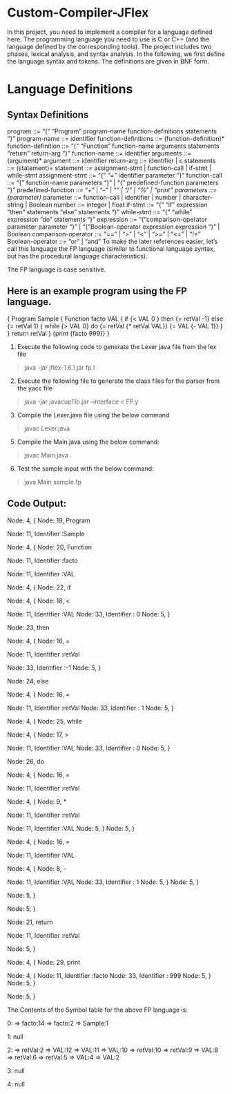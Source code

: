 # Custom-Compiler-JFlex

In this project, you need to implement a compiler for a language defined here. The programming language you need to use is C or C++ (and the language defined by the corresponding tools).
The project includes two phases, lexical analysis, and syntax analysis. In the following, we first define the language syntax and tokens. The definitions are given in BNF form.

# Language Definitions

## Syntax Definitions
program ::= “{” “Program” program-name function-definitions statements “}”
program-name ::= identifier
function-definitions ::= (function-definition)*
function-definition ::=
“{” “Function” function-name arguments statements “return” return-arg “}”
function-name ::= identifier
arguments ::= (argument)*
argument ::= identifier
return-arg ::= identifier | ε
statements ::= (statement)+
statement ::= assignment-stmt | function-call | if-stmt | while-stmt
assignment-stmt ::= “{” “=” identifier parameter “}”
function-call ::= “{” function-name parameters “}” | “{” predefined-function parameters “}”
predefined-function ::= “+” | “–” | “*” | “/” | “%” | “print”
parameters ::= (parameter)*
parameter ::= function-call | identifier | number | character-string | Boolean
number ::= integer | float
if-stmt ::= “{” “if” expression “then” statements “else” statements “}”
while-stmt ::= “{” “while” expression “do” statements “}”
expression ::= “{”comparison-operator parameter parameter “}” |
“{”Boolean-operator expression expression “}” | Boolean
comparison-operator ::= “==” | “>” | “<” | “>=” | “<=” | “!=”
Boolean-operator ::= “or” | “and”
To make the later references easier, let’s call this language the FP language (similar to functional language syntax, but has the procedural language characteristics).

The FP language is case sensitive.

## Here is an example program using the FP language.

{
  Program Sample
  {
    Function facto VAL
    { 
      if {< VAL 0 }
      then {= retVal -1}
      else {= retVal 1}
      {
        while {> VAL 0} do
        {= retVal {* retVal VAL}}
        {= VAL {- VAL 1}}
      }
    }
    return retVal
  }
  {print {facto 999}}
}

1. Execute the following code to generate the Lexer java file from the lex file
> java -jar jflex-1.6.1.jar fp.l

2. Execute the following file to generate the class files for the parser from the yacc file
> java -jar javacup11b.jar -interface < FP.y

3. Compile the Lexer.java file using the below command
>javac  Lexer.java

5. Compile the Main.java using the below command:
>javac Main.java

6. Test the sample input with the below command:
>java Main sample.fp

Code Output:
-----------
Node: 4, {
Node: 19, Program

Node: 11, Identifier :Sample

Node: 4, {
Node: 20, Function

Node: 11, Identifier :facto

Node: 11, Identifier :VAL

Node: 4, {
Node: 22, if

Node: 4, {
Node: 18, <

Node: 11, Identifier :VAL
Node: 33, Identifier : 0
Node: 5, }

Node: 23, then

Node: 4, {
Node: 16, =

Node: 11, Identifier :retVal

Node: 33, Identifier :-1
Node: 5, }

Node: 24, else

Node: 4, {
Node: 16, =

Node: 11, Identifier :retVal
Node: 33, Identifier : 1
Node: 5, }

Node: 4, {
Node: 25, while

Node: 4, {
Node: 17, >

Node: 11, Identifier :VAL
Node: 33, Identifier : 0
Node: 5, }

Node: 26, do

Node: 4, {
Node: 16, =

Node: 11, Identifier :retVal

Node: 4, {
Node: 9, *

Node: 11, Identifier :retVal

Node: 11, Identifier :VAL
Node: 5, }
Node: 5, }

Node: 4, {
Node: 16, =

Node: 11, Identifier :VAL

Node: 4, {
Node: 8, -

Node: 11, Identifier :VAL
Node: 33, Identifier : 1
Node: 5, }
Node: 5, }

Node: 5, }

Node: 5, }

Node: 21, return

Node: 11, Identifier :retVal

Node: 5, }

Node: 4, {
Node: 29, print

Node: 4, {
Node: 11, Identifier :facto
Node: 33, Identifier : 999
Node: 5, }
Node: 5, }

Node: 5, }


The Contents of the Symbol table for the above FP language is:

0:  => facto:14 => facto:2 => Sample:1

1:  null

2:  => retVal:2 => VAL:12 => VAL:11 => VAL:10 => retVal:10 => retVal:9 => VAL:8 => retVal:6 => retVal:5 => VAL:4 => VAL:2

3:  null

4:  null



